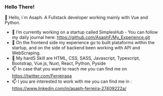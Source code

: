 ### Hello There!

👋 Hello, i´m Asaph. A Fullstack developer working mainly with Vue and Python.
- 🔭 I’m currently working on a startup called SimplesHub - You can follow my daily journal here: https://github.com/AsaphF/My_Experience.git
- 🌱 On the frontend side my experience go to built plataforms within the startup, and on the side of backend been working with API and WebScraping.
- 💞️ My hardS Skill are HTML, CSS, SASS, Javascript, Typescript, Bootstrap, Vue.js, Nuxt, React, Python, Pyside
- 📫 In case that you want to reach me you can find me on https://twitter.com/Ferreiraqa
- 📫 I you are interested to work with me you can find me in : https://www.linkedin.com/in/asaph-ferreira-27409222a/
